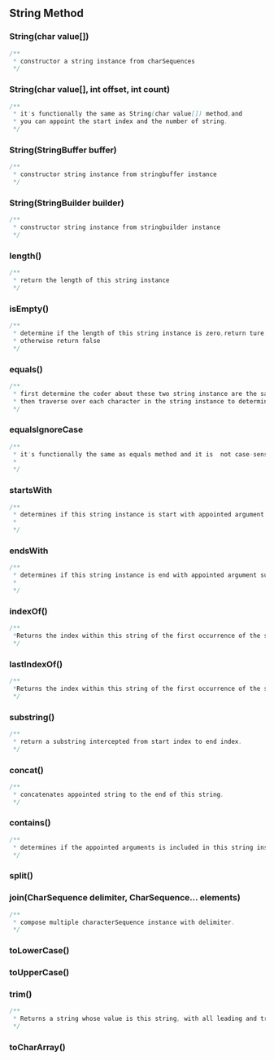## String Method
### String(char value[])
```java
/**
 * constructor a string instance from charSequences
 */
```
### String(char value[], int offset, int count)
```java
/**
 * it's functionally the same as String(char value[]) method,and
 * you can appoint the start index and the number of string.
 */
```
### String(StringBuffer buffer)
```java
/**
 * constructor string instance from stringbuffer instance
 */
```
### String(StringBuilder builder)
```java
/**
 * constructor string instance from stringbuilder instance
 */
```
### length()
```java
/**
 * return the length of this string instance 
 */
```
### isEmpty()
```java
/**
 * determine if the length of this string instance is zero,return ture if length equal zero
 * otherwise return false
 */
```
### equals()
```java
/**
 * first determine the coder about these two string instance are the same
 * then traverse over each character in the string instance to determine if each character is equal.
 */
```
### equalsIgnoreCase
```java
/**
 * it's functionally the same as equals method and it is  not case-sensitive.
 * 
 */
```
### startsWith
```java
/**
 * determines if this string instance is start with appointed argument substring.
 * 
 */
```
### endsWith
```java
/**
 * determines if this string instance is end with appointed argument substring.
 * 
 */
```
### indexOf()
```java
/**
 *Returns the index within this string of the first occurrence of the specified character, starting the search at the specified index. 
 */
```
### lastIndexOf()
```java
/**
 *Returns the index within this string of the first occurrence of the specified character, starting backward the search at the specified index. 
 */
```
### substring()
```java
/**
 * return a substring intercepted from start index to end index.
 */
```
### concat()
```java
/**
 * concatenates appointed string to the end of this string.
 */
```
### contains()
```java
/**
 * determines if the appointed arguments is included in this string instance.
 */
```
### split()

### join(CharSequence delimiter, CharSequence... elements)
```java
/**
 * compose multiple characterSequence instance with delimiter.
 */
```
### toLowerCase()
### toUpperCase()
### trim()
```java
/**
 * Returns a string whose value is this string, with all leading and trailing space removed
 */
```
### toCharArray()

